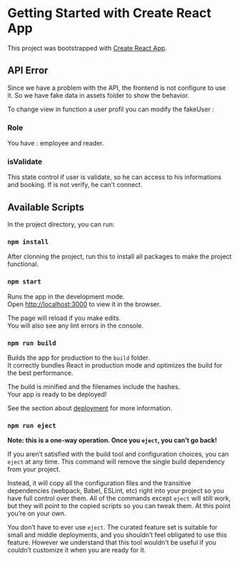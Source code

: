 # Getting Started with Create React App

This project was bootstrapped with [Create React App](https://github.com/facebook/create-react-app).

## API Error

Since we have a problem with the API, the frontend is not configure to use it. 
So we have fake data in assets folder to show the behavior. 

To change view in function a user profil you can modify the fakeUser :

### Role
You have : employee and reader. 

### isValidate
This state control if user is validate, so he can access to his informations and booking. 
If is not verify, he can't connect. 

## Available Scripts

In the project directory, you can run:

### `npm install`

After clonning the project, run this to install all packages to make the project functional. 

### `npm start`

Runs the app in the development mode.\
Open [http://localhost:3000](http://localhost:3000) to view it in the browser.

The page will reload if you make edits.\
You will also see any lint errors in the console.

### `npm run build`

Builds the app for production to the `build` folder.\
It correctly bundles React in production mode and optimizes the build for the best performance.

The build is minified and the filenames include the hashes.\
Your app is ready to be deployed!

See the section about [deployment](https://facebook.github.io/create-react-app/docs/deployment) for more information.

### `npm run eject`

**Note: this is a one-way operation. Once you `eject`, you can’t go back!**

If you aren’t satisfied with the build tool and configuration choices, you can `eject` at any time. This command will remove the single build dependency from your project.

Instead, it will copy all the configuration files and the transitive dependencies (webpack, Babel, ESLint, etc) right into your project so you have full control over them. All of the commands except `eject` will still work, but they will point to the copied scripts so you can tweak them. At this point you’re on your own.

You don’t have to ever use `eject`. The curated feature set is suitable for small and middle deployments, and you shouldn’t feel obligated to use this feature. However we understand that this tool wouldn’t be useful if you couldn’t customize it when you are ready for it.